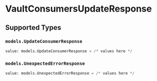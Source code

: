 # VaultConsumersUpdateResponse


## Supported Types

### `models.UpdateConsumerResponse`

```python
value: models.UpdateConsumerResponse = /* values here */
```

### `models.UnexpectedErrorResponse`

```python
value: models.UnexpectedErrorResponse = /* values here */
```

